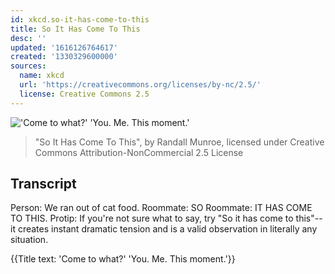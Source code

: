 ```yaml
---
id: xkcd.so-it-has-come-to-this
title: So It Has Come To This
desc: ''
updated: '1616126764617'
created: '1330329600000'
sources:
  name: xkcd
  url: 'https://creativecommons.org/licenses/by-nc/2.5/'
  license: Creative Commons 2.5
---
```

!['Come to what?' 'You. Me. This moment.'](https://imgs.xkcd.com/comics/so_it_has_come_to_this.png)
> "So It Has Come To This", by Randall Munroe, licensed under Creative Commons Attribution-NonCommercial 2.5 License

## Transcript
Person: We ran out of cat food.
Roommate: SO
Roommate: IT HAS COME TO THIS.
Protip: If you're not sure what to say, try "So it has come to this"--it creates instant dramatic tension and is a valid observation in literally any situation.

{{Title text: 'Come to what?' 'You. Me. This moment.'}}
